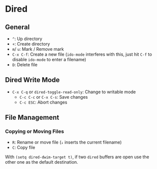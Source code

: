 # Dired

## General

* `^`: Up directory
* `+`: Create directory
* `m`/ `u`: Mark / Remove mark
* `C-x C-f`: Create a new file (`ido-mode` interferes with this, just hit `C-f` to disable `ido-mode` to enter a filename)
* `D`: Delete file

## Dired Write Mode

* `C-x C-q` or `dired-toggle-read-only`: Change to writable mode
	* `C-c C-c` or `C-x C-s`: Save changes
	* `C-c ESC`: Abort changes

## File Management

### Copying or Moving Files

- `R`: Rename or move file (`↓` inserts the current filename)
- `C`: Copy file

With `(setq dired-dwim-target t)`, if two `dired` buffers are open use the other one as the default destination.
